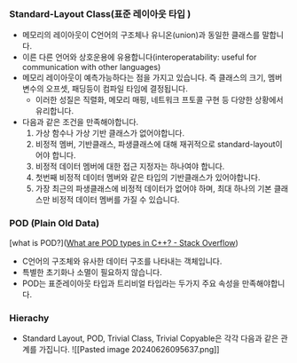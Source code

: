 ### Standard-Layout Class(표준 레이아웃 타입 )
- 메모리의 레이아웃이 C언어의 구조체나 유니온(union)과 동일한 클래스를 말합니다.
- 이른 다른 언어와 상호운용에 유용합니다(interoperatability: useful for communication with other languages)
- 메모리 레이아웃이 예측가능하다는 점을 가지고 있습니다. 즉 클래스의 크기, 멤버 변수의 오프셋, 패딩등이 컴파일 타임에 결정됩니다.
	- 이러한 성질은  직렬화, 메모리 매핑, 네트워크 프토콜 구현 등 다양한 상황에서 유리합니다. 
- 다음과 같은 조건을 만족해야합니다.
	1. 가상 함수나 가상 기반 클래스가 없어야합니다.
	2. 비정적 멤버, 기반클래스, 파생클래스에 대해 재귀적으로 standard-layout이어야 합니다.
	3. 비정적 데이터 멤버에 대한 접근 지정자는 하나여야 합니다.
	4. 첫번째 비정적 데이터 멤버와 같은 타입의 기반클래스가 있어야합니다.
	5. 가장 최근의 파생클래스에 비정적 데이터가 없어야 하며, 최대 하나의 기본 클래스만 비정적 데이터 멤버를 가질 수 있습니다. 
### POD (Plain Old Data)
[what is POD?]([What are POD types in C++? - Stack Overflow](https://stackoverflow.com/questions/146452/what-are-pod-types-in-c))
- C언어의 구조체와 유사한 데이터 구조를 나타내는 객체입니다.
- 특별한 초기화나 소멸이 필요하지 않습니다.
- POD는 표준레이아웃 타입과 트리비얼 타입라는 두가지 주요 속성을 만족해야합니다.
### Hierachy
- Standard Layout, POD, Trivial Class, Trivial Copyable은 각각 다음과 같은 관계를 가집니다.
![[Pasted image 20240626095637.png]]